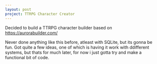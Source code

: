 ```yaml
---
layout: post
project: TTRPG Character Creator
---
```


Decided to build a TTRPG character builder based on https://aurorabuilder.com/

Never done anything like this before, atleast with SQLite, but its gonna be fun.
Got quite a few ideas, one of which is having it work with ddifferent systems, 
but thats for much later, for now i just gotta try and make a functional bit of code.